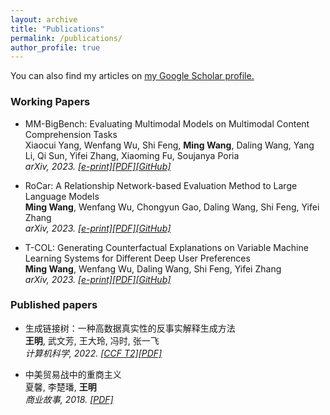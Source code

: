 ```yaml
---
layout: archive
title: "Publications"
permalink: /publications/
author_profile: true
---
```


You can also find my articles on <u><a href="https://scholar.google.com/citations?user=dcqk_mMAAAAJ">my Google Scholar profile</a>.</u>

### Working Papers

<ul>
<li><p>MM-BigBench: Evaluating Multimodal Models on Multimodal Content Comprehension Tasks <br />
Xiaocui Yang, Wenfang Wu, Shi Feng, <b>Ming Wang</b>, Daling Wang, Yang Li, Qi Sun, Yifei Zhang, Xiaoming Fu, Soujanya Poria <br />
  <i>arXiv, 2023. <a href="https://arxiv.org/abs/2310.09036">[e-print]</a><a href="https://arxiv.org/pdf/2310.09036.pdf">[PDF]</a><a href="https://github.com/declare-lab/MM-BigBench">[GitHub]</a></i></p>
</li>
</ul>

<ul>
<li><p>RoCar: A Relationship Network-based Evaluation Method to Large Language Models <br />
<b>Ming Wang</b>, Wenfang Wu, Chongyun Gao, Daling Wang, Shi Feng, Yifei Zhang <br />
  <i>arXiv, 2023. <a href="https://arxiv.org/abs/2307.15997">[e-print]</a><a href="https://arxiv.org/pdf/2307.15997">[PDF]</a><a href="https://github.com/NEU-DataMining/RoCar">[GitHub]</a></i></p>
</li>
</ul>

<ul>
<li><p>T-COL: Generating Counterfactual Explanations on Variable Machine Learning Systems for Different Deep User Preferences <br />
<b>Ming Wang</b>, Wenfang Wu, Daling Wang, Shi Feng, Yifei Zhang <br />
  <i>arXiv, 2023. <a href="https://arxiv.org/abs/2309.16146">[e-print]</a><a href="https://arxiv.org/pdf/2309.16146.pdf">[PDF]</a><a href="https://github.com/NEU-DataMining/T-COL">[GitHub]</a></i></p>
</li>
</ul>

### Published papers

<ul>
<li><p>生成链接树：一种高数据真实性的反事实解释生成方法 <br />
<b>王明</b>, 武文芳, 王大玲, 冯时, 张一飞 <br />
  <i>计算机科学, 2022. <a href="https://www.ccf.org.cn/ccftjgjxskwml/2022-02-20/755179.shtml">[CCF T2]</a><a href="https://sci-m-wang.github.io/files/glt.pdf">[PDF]</a></i></p>
</li>
</ul>

<ul>
<li><p>中美贸易战中的重商主义 <br />
夏馨, 李楚璠, <b>王明</b> <br />
<i>商业故事, 2018. <a href="https://sci-m-wang.github.io/files/中美贸易战中的重商主义.pdf">[PDF]</a></i></p>
</li>
</ul>
